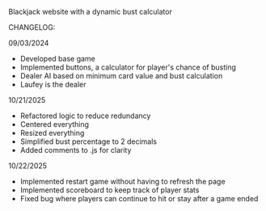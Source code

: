 Blackjack website with a dynamic bust calculator

CHANGELOG:

09/03/2024
-  Developed base game
-  Implemented buttons, a calculator for player's chance of busting
-  Dealer AI based on minimum card value and bust calculation
-  Laufey is the dealer

10/21/2025
-  Refactored logic to reduce redundancy
-  Centered everything
-  Resized everything
-  Simplified bust percentage to 2 decimals
-  Added comments to .js for clarity

10/22/2025
-  Implemented restart game without having to refresh the page
-  Implemented scoreboard to keep track of player stats
-  Fixed bug where players can continue to hit or stay after a game ended
